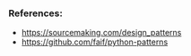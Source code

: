 ### References:

- https://sourcemaking.com/design_patterns
- https://github.com/faif/python-patterns
